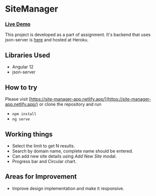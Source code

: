# SiteManager

### [Live Demo](https://site-manager-app.netlify.app/)

This project is developed as a part of assignment. It's backend that uses json-server is [here](https://github.com/vaibhavvijay9/site-manager-data) and hosted at Heroku.

## Libraries Used
- Angular 12
- json-server

## How to try

Please visit [https://site-manager-app.netlify.app/](https://site-manager-app.netlify.app/) or clone the repository and run

- `npm install`
- `ng serve`

## Working things

- Select the limit to get N results.
- Search by domain name, complete name should be entered.
- Can add new site details using _Add New Site_ modal.
- Progress bar and Circular chart.

## Areas for Improvement

- Improve design implementation and make it responsive.
